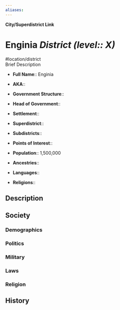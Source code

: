 ```yaml
---
aliases: 
---
```

**City/Superdistrict Link**
# Enginia *District (level:: X)*
#location/district  
Brief Description

- **Full Name**:: Enginia
- **AKA**:: 
- **Government Structure**:: 
- **Head of Government**:: 

- **Settlement**:: 
- **Superdistrict**:: 
- **Subdistricts**:: 
- **Points of Interest**:: 

- **Population**:: 1,500,000
- **Ancestries**:: 
- **Languages**:: 
- **Religions**:: 

## Description

## Society
### Demographics

### Politics

### Military

### Laws

### Religion

## History